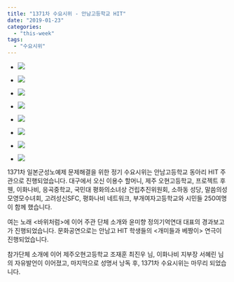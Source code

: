 ```yaml
---
title: "1371차 수요시위 - 안남고등학교 HIT"
date: "2019-01-23"
categories: 
  - "this-week"
tags: 
  - "수요시위"
---
```


- ![](http://womenandwar.net/kr/wp-content/uploads/2019/02/1-1024x680.jpg)
    
- ![](http://womenandwar.net/kr/wp-content/uploads/2019/02/2-1024x680.jpg)
    
- ![](http://womenandwar.net/kr/wp-content/uploads/2019/02/3-1024x680.jpg)
    
- ![](http://womenandwar.net/kr/wp-content/uploads/2019/02/4-1024x680.jpg)
    
- ![](http://womenandwar.net/kr/wp-content/uploads/2019/02/5-1024x680.jpg)
    
- ![](http://womenandwar.net/kr/wp-content/uploads/2019/02/6-1024x680.jpg)
    
- ![](http://womenandwar.net/kr/wp-content/uploads/2019/02/7-1024x680.jpg)
    
- ![](http://womenandwar.net/kr/wp-content/uploads/2019/02/8-1024x680.jpg)
    

1371차 일본군성노예제 문제해결을 위한 정기 수요시위는 안남고등학교 동아리 HIT 주관으로 진행되었습니다. 대구에서 오신 이용수 할머니, 제주 오현고등학교, 프로젝트 후웬, 이화나비, 응곡중학교, 국민대 평화의소녀상 건립추진위원회, 소하동 성당, 말씀의성모영모수녀회, 고려성신SFC, 평화나비 네트워크, 부개여자고등학교와 시민들 250여명이 함께 했습니다.

여는 노래 <바위처럼>에 이어 주관 단체 소개와 윤미향 정의기억연대 대표의 경과보고가 진행되었습니다. 문화공연으로는 안남고 HIT 학생들의 <개미들과 베짱이> 연극이 진행되었습니다.

참가단체 소개에 이어 제주오현고등학교 조재훈 최진우 님, 이화나비 지부장 서혜린 님의 자유발언이 이어졌고, 마지막으로 성명서 낭독 후, 1371차 수요시위는 마무리 되었습니다.
